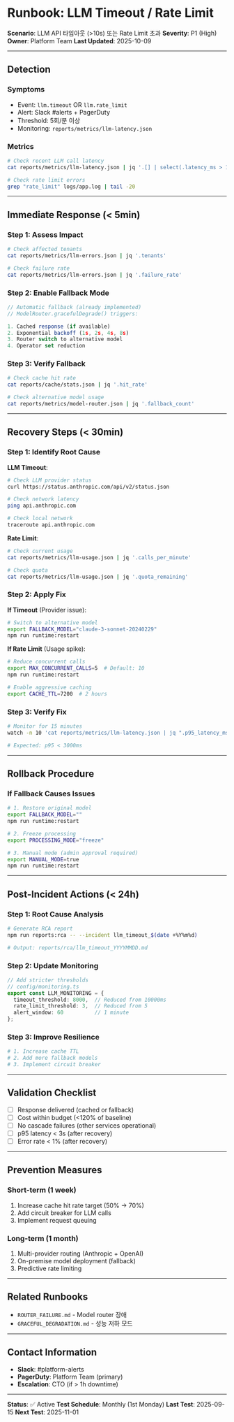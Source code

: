 # Runbook: LLM Timeout / Rate Limit

**Scenario**: LLM API 타임아웃 (>10s) 또는 Rate Limit 초과
**Severity**: P1 (High)
**Owner**: Platform Team
**Last Updated**: 2025-10-09

---

## Detection

### Symptoms
- Event: `llm.timeout` OR `llm.rate_limit`
- Alert: Slack #alerts + PagerDuty
- Threshold: 5회/분 이상
- Monitoring: `reports/metrics/llm-latency.json`

### Metrics
```bash
# Check recent LLM call latency
cat reports/metrics/llm-latency.json | jq '.[] | select(.latency_ms > 10000)'

# Check rate limit errors
grep "rate_limit" logs/app.log | tail -20
```

---

## Immediate Response (< 5min)

### Step 1: Assess Impact
```bash
# Check affected tenants
cat reports/metrics/llm-errors.json | jq '.tenants'

# Check failure rate
cat reports/metrics/llm-errors.json | jq '.failure_rate'
```

### Step 2: Enable Fallback Mode
```typescript
// Automatic fallback (already implemented)
// ModelRouter.gracefulDegrade() triggers:

1. Cached response (if available)
2. Exponential backoff (1s, 2s, 4s, 8s)
3. Router switch to alternative model
4. Operator set reduction
```

### Step 3: Verify Fallback
```bash
# Check cache hit rate
cat reports/cache/stats.json | jq '.hit_rate'

# Check alternative model usage
cat reports/metrics/model-router.json | jq '.fallback_count'
```

---

## Recovery Steps (< 30min)

### Step 1: Identify Root Cause

**LLM Timeout**:
```bash
# Check LLM provider status
curl https://status.anthropic.com/api/v2/status.json

# Check network latency
ping api.anthropic.com

# Check local network
traceroute api.anthropic.com
```

**Rate Limit**:
```bash
# Check current usage
cat reports/metrics/llm-usage.json | jq '.calls_per_minute'

# Check quota
cat reports/metrics/llm-usage.json | jq '.quota_remaining'
```

### Step 2: Apply Fix

**If Timeout** (Provider issue):
```bash
# Switch to alternative model
export FALLBACK_MODEL="claude-3-sonnet-20240229"
npm run runtime:restart
```

**If Rate Limit** (Usage spike):
```bash
# Reduce concurrent calls
export MAX_CONCURRENT_CALLS=5  # Default: 10
npm run runtime:restart

# Enable aggressive caching
export CACHE_TTL=7200  # 2 hours
```

### Step 3: Verify Fix
```bash
# Monitor for 15 minutes
watch -n 10 'cat reports/metrics/llm-latency.json | jq ".p95_latency_ms"'

# Expected: p95 < 3000ms
```

---

## Rollback Procedure

### If Fallback Causes Issues

```bash
# 1. Restore original model
export FALLBACK_MODEL=""
npm run runtime:restart

# 2. Freeze processing
export PROCESSING_MODE="freeze"

# 3. Manual mode (admin approval required)
export MANUAL_MODE=true
npm run runtime:restart
```

---

## Post-Incident Actions (< 24h)

### Step 1: Root Cause Analysis
```bash
# Generate RCA report
npm run reports:rca -- --incident llm_timeout_$(date +%Y%m%d)

# Output: reports/rca/llm_timeout_YYYYMMDD.md
```

### Step 2: Update Monitoring
```typescript
// Add stricter thresholds
// config/monitoring.ts
export const LLM_MONITORING = {
  timeout_threshold: 8000,  // Reduced from 10000ms
  rate_limit_threshold: 3,  // Reduced from 5
  alert_window: 60          // 1 minute
};
```

### Step 3: Improve Resilience
```bash
# 1. Increase cache TTL
# 2. Add more fallback models
# 3. Implement circuit breaker
```

---

## Validation Checklist

- [ ] Response delivered (cached or fallback)
- [ ] Cost within budget (<120% of baseline)
- [ ] No cascade failures (other services operational)
- [ ] p95 latency < 3s (after recovery)
- [ ] Error rate < 1% (after recovery)

---

## Prevention Measures

### Short-term (1 week)
1. Increase cache hit rate target (50% → 70%)
2. Add circuit breaker for LLM calls
3. Implement request queuing

### Long-term (1 month)
1. Multi-provider routing (Anthropic + OpenAI)
2. On-premise model deployment (fallback)
3. Predictive rate limiting

---

## Related Runbooks
- `ROUTER_FAILURE.md` - Model router 장애
- `GRACEFUL_DEGRADATION.md` - 성능 저하 모드

---

## Contact Information
- **Slack**: #platform-alerts
- **PagerDuty**: Platform Team (primary)
- **Escalation**: CTO (if > 1h downtime)

---

**Status**: ✅ Active
**Test Schedule**: Monthly (1st Monday)
**Last Test**: 2025-09-15
**Next Test**: 2025-11-01
